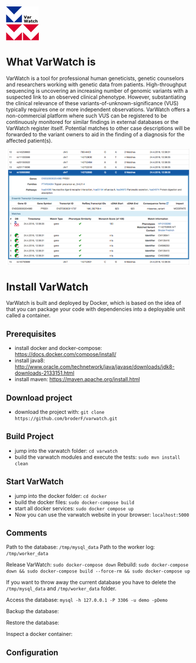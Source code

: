 ![](docker/images/varwatch_logo.png?raw=true)

# What VarWatch is

VarWatch is a tool for professional human geneticists, genetic counselors and researchers working with genetic data from patients. High-throughput sequencing is uncovering an increasing number of genomic variants with a suspected link to an observed clinical phenotype. However, substantiating the clinical relevance of these variants-of-unknown-significance (VUS) typically requires one or more independent observations. VarWatch offers a non-commercial platform where such VUS can be registered to be continuously monitored for similar findings in external databases or the VarWatch register itself. Potential matches to other case descriptions will be forwarded to the variant owners to aid in the finding of a diagnosis for the affected patient(s).

![](https://github.com/broderF/varwatch/blob/master/varwatch_gui_variant.png?raw=true)

# Install VarWatch

VarWatch is built and deployed by Docker, which is based on the idea of that you can package your code with dependencies into a deployable unit called a container.

## Prerequisites

- install docker and docker-compose: https://docs.docker.com/compose/install/
- install java8: http://www.oracle.com/technetwork/java/javase/downloads/jdk8-downloads-2133151.html
- install maven: https://maven.apache.org/install.html

## Download project

- download the project with: ```git clone https://github.com/broderF/varwatch.git```

## Build Project

- jump into the varwatch folder: ```cd varwatch```
- build the varwatch modules and execute the tests: ```sudo mvn install clean```

## Start VarWatch

- jump into the docker folder: ```cd docker```
- build the docker files: ```sudo docker-compose build```
- start all docker services: ```sudo docker compose up```
- Now you can use the varwatch website in your browser: ```localhost:5000```

## Comments 

Path to the database: ```/tmp/mysql_data```
Path to the worker log: ```/tmp/worker_data```

Release VarWatch: ```sudo docker-compose down```
Rebuild: ```sudo docker-compose down && sudo docker-compose build --force-rm && sudo docker-compose up```

If you want to throw away the current database you have to delete the ```/tmp/mysql_data``` and ```/tmp/worker_data``` folder.

Access the database: ```mysql -h 127.0.0.1 -P 3306 -u demo -pDemo```

Backup the database:

Restore the database: 

Inspect a docker container: 

## Configuration
